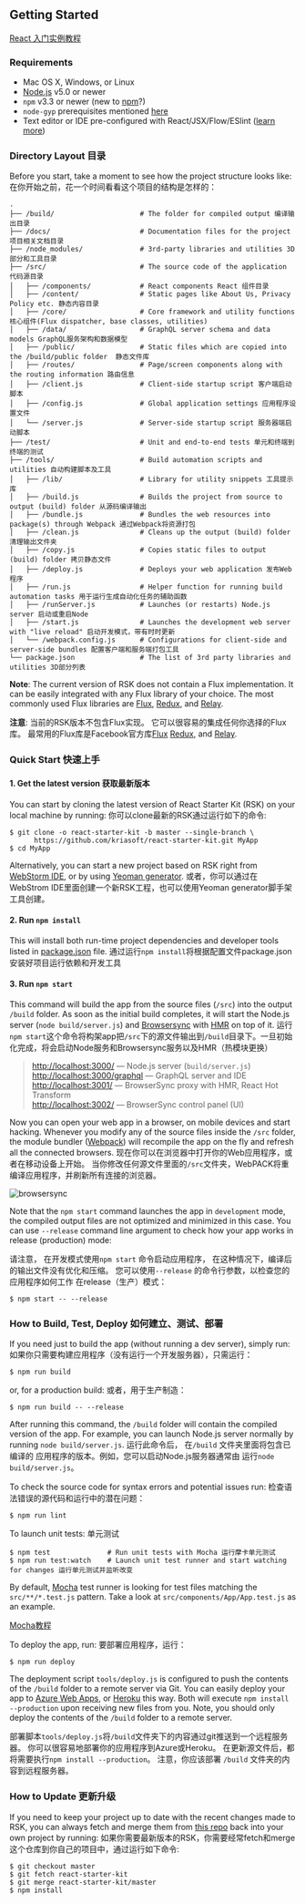 ## Getting Started

[React 入门实例教程](http://www.ruanyifeng.com/blog/2015/03/react.html)

### Requirements

  * Mac OS X, Windows, or Linux
  * [Node.js](https://nodejs.org/) v5.0 or newer
  * `npm` v3.3 or newer (new to [npm](https://docs.npmjs.com/)?)
  * `node-gyp` prerequisites mentioned [here](https://github.com/nodejs/node-gyp)
  * Text editor or IDE pre-configured with React/JSX/Flow/ESlint ([learn more](./how-to-configure-text-editors.md))

### Directory Layout 目录

Before you start, take a moment to see how the project structure looks like:
在你开始之前，花一个时间看看这个项目的结构是怎样的：

```
.
├── /build/                     # The folder for compiled output 编译输出目录
├── /docs/                      # Documentation files for the project 项目相关文档目录
├── /node_modules/              # 3rd-party libraries and utilities 3D部分和工具目录
├── /src/                       # The source code of the application 代码源目录
│   ├── /components/            # React components React 组件目录
│   ├── /content/               # Static pages like About Us, Privacy Policy etc. 静态内容目录
│   ├── /core/                  # Core framework and utility functions 核心组件(Flux dispatcher, base classes, utilities)
│   ├── /data/                  # GraphQL server schema and data models GraphQL服务架构和数据模型
│   ├── /public/                # Static files which are copied into the /build/public folder  静态文件库
│   ├── /routes/                # Page/screen components along with the routing information 路由信息
│   ├── /client.js              # Client-side startup script 客户端启动脚本
│   ├── /config.js              # Global application settings 应用程序设置文件
│   └── /server.js              # Server-side startup script 服务器端启动脚本
├── /test/                      # Unit and end-to-end tests 单元和终端到终端的测试
├── /tools/                     # Build automation scripts and utilities 自动构建脚本及工具
│   ├── /lib/                   # Library for utility snippets 工具提示库
│   ├── /build.js               # Builds the project from source to output (build) folder 从源码编译输出
│   ├── /bundle.js              # Bundles the web resources into package(s) through Webpack 通过Webpack将资源打包
│   ├── /clean.js               # Cleans up the output (build) folder 清理输出文件夹
│   ├── /copy.js                # Copies static files to output (build) folder 拷贝静态文件
│   ├── /deploy.js              # Deploys your web application 发布Web程序
│   ├── /run.js                 # Helper function for running build automation tasks 用于运行生成自动化任务的辅助函数
│   ├── /runServer.js           # Launches (or restarts) Node.js server 启动或重启Node
│   ├── /start.js               # Launches the development web server with "live reload" 启动开发模式，带有时时更新
│   └── /webpack.config.js      # Configurations for client-side and server-side bundles 配置客户端和服务端打包工具
└── package.json                # The list of 3rd party libraries and utilities 3D部分列表
```

**Note**: The current version of RSK does not contain a Flux implementation.
It can be easily integrated with any Flux library of your choice. The most
commonly used Flux libraries are [Flux](http://facebook.github.io/flux/),
[Redux](http://redux.js.org/), and [Relay](http://facebook.github.io/relay/).

**注意**: 当前的RSK版本不包含Flux实现。
它可以很容易的集成任何你选择的Flux库。
最常用的Flux库是Facebook官方库[Flux](http://facebook.github.io/flux/)
[Redux](http://redux.js.org/), and [Relay](http://facebook.github.io/relay/).

### Quick Start 快速上手

#### 1. Get the latest version 获取最新版本

You can start by cloning the latest version of React Starter Kit (RSK) on your
local machine by running:
你可以clone最新的RSK通过运行如下的命令:

```shell
$ git clone -o react-starter-kit -b master --single-branch \
      https://github.com/kriasoft/react-starter-kit.git MyApp
$ cd MyApp
```

Alternatively, you can start a new project based on RSK right from
[WebStorm IDE](https://www.jetbrains.com/webstorm/help/create-new-project-react-starter-kit.html),
or by using [Yeoman generator](https://www.npmjs.com/package/generator-react-fullstack).
或者，你可以通过在WebStrom IDE里面创建一个新RSK工程，也可以使用Yeoman generator脚手架工具创建。

#### 2. Run `npm install`

This will install both run-time project dependencies and developer tools listed
in [package.json](../package.json) file.
通过运行`npm install`将根据配置文件package.json安装好项目运行依赖和开发工具

#### 3. Run `npm start`

This command will build the app from the source files (`/src`) into the output
`/build` folder. As soon as the initial build completes, it will start the
Node.js server (`node build/server.js`) and [Browsersync](https://browsersync.io/)
with [HMR](https://webpack.github.io/docs/hot-module-replacement) on top of it.
运行`npm start`这个命令将构架app把`/src`下的源文件输出到`/build`目录下。一旦初始化完成，将会启动Node服务和Browsersync服务以及HMR（热模块更换）

> [http://localhost:3000/](http://localhost:3000/) — Node.js server (`build/server.js`)<br>
> [http://localhost:3000/graphql](http://localhost:3000/graphql) — GraphQL server and IDE<br>
> [http://localhost:3001/](http://localhost:3001/) — BrowserSync proxy with HMR, React Hot Transform<br>
> [http://localhost:3002/](http://localhost:3002/) — BrowserSync control panel (UI)

Now you can open your web app in a browser, on mobile devices and start
hacking. Whenever you modify any of the source files inside the `/src` folder,
the module bundler ([Webpack](http://webpack.github.io/)) will recompile the
app on the fly and refresh all the connected browsers.
现在你可以在浏览器中打开你的Web应用程序，或者在移动设备上开始。
当你修改任何源文件里面的`/src`文件夹，WebPACK将重编译应用程序，并刷新所有连接的浏览器。

![browsersync](https://dl.dropboxusercontent.com/u/16006521/react-starter-kit/brwosersync.jpg)

Note that the `npm start` command launches the app in `development` mode,
the compiled output files are not optimized and minimized in this case.
You can use `--release` command line argument to check how your app works
in release (production) mode:

请注意， 在开发模式使用`npm start` 命令启动应用程序，
在这种情况下，编译后的输出文件没有优化和压缩。
您可以使用`--release` 的命令行参数，以检查您的应用程序如何工作
在release（生产）模式：

```shell
$ npm start -- --release
```

### How to Build, Test, Deploy 如何建立、测试、部署

If you need just to build the app (without running a dev server), simply run:
如果你只需要构建应用程序（没有运行一个开发服务器），只需运行：

```shell
$ npm run build
```

or, for a production build:
或者，用于生产制造：

```shell
$ npm run build -- --release
```

After running this command, the `/build` folder will contain the compiled
version of the app. For example, you can launch Node.js server normally by
running `node build/server.js`.
运行此命令后， 在`/build` 文件夹里面将包含已编译的
应用程序的版本。例如，您可以启动Node.js服务器通常由
运行`node build/server.js`。

To check the source code for syntax errors and potential issues run:
检查语法错误的源代码和运行中的潜在问题：

```shell
$ npm run lint
```

To launch unit tests:
单元测试

```shell
$ npm test              # Run unit tests with Mocha 运行摩卡单元测试
$ npm run test:watch    # Launch unit test runner and start watching for changes 运行单元测试并监听改变
```

By default, [Mocha](https://mochajs.org/) test runner is looking for test files
matching the `src/**/*.test.js` pattern. Take a look at `src/components/App/App.test.js`
as an example.

[Mocha教程](http://www.ruanyifeng.com/blog/2015/12/a-mocha-tutorial-of-examples.html)

To deploy the app, run:
要部署应用程序，运行：

```shell
$ npm run deploy
```

The deployment script `tools/deploy.js` is configured to push the contents of
the `/build` folder to a remote server via Git. You can easily deploy your app
to [Azure Web Apps](https://azure.microsoft.com/en-us/services/app-service/web/),
or [Heroku](https://www.heroku.com/) this way. Both will execute `npm install --production`
upon receiving new files from you. Note, you should only deploy the contents
of the `/build` folder to a remote server.

部署脚本`tools/deploy.js`将`/build`文件夹下的内容通过git推送到一个远程服务器。
你可以很容易地部署你的应用程序到Azure或Heroku。
在更新源文件后，都将需要执行`npm install --production`。
注意，你应该部署 `/build` 文件夹的内容到远程服务器。

### How to Update 更新升级

If you need to keep your project up to date with the recent changes made to RSK,
you can always fetch and merge them from [this repo](https://github.com/kriasoft/react-starter-kit)
back into your own project by running:
如果你需要最新版本的RSK，你需要经常fetch和merge这个仓库到你自己的项目中，通过运行如下命令:

```shell
$ git checkout master
$ git fetch react-starter-kit
$ git merge react-starter-kit/master
$ npm install
```
